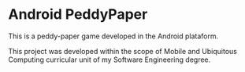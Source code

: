 # Android PeddyPaper

This is a peddy-paper game developed in the Android plataform.

This project was developed within the scope of Mobile and Ubiquitous Computing curricular unit of my Software Engineering degree.